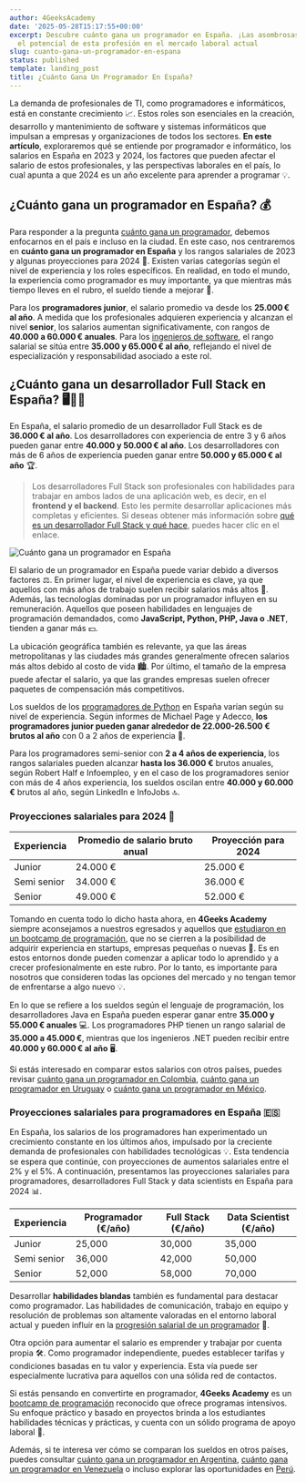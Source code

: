 ```yaml
---
author: 4GeeksAcademy
date: '2025-05-28T15:17:55+00:00'
excerpt: Descubre cuánto gana un programador en España. ¡Las asombrosas cifras revelan
  el potencial de esta profesión en el mercado laboral actual
slug: cuanto-gana-un-programador-en-espana
status: published
template: landing_post
title: ¿Cuánto Gana Un Programador En España?
---
```

La demanda de profesionales de TI, como programadores e informáticos, está en constante crecimiento 📈. Estos roles son esenciales en la creación, desarrollo y mantenimiento de software y sistemas informáticos que impulsan a empresas y organizaciones de todos los sectores. **En este artículo**, exploraremos qué se entiende por programador e informático, los salarios en España en 2023 y 2024, los factores que pueden afectar el salario de estos profesionales, y las perspectivas laborales en el país, lo cual apunta a que 2024 es un año excelente para aprender a programar 💡.

## ¿Cuánto gana un programador en España? 💰

Para responder a la pregunta [cuánto gana un programador](https://4geeksacademy.com/es/cuanto-gana-un-programador/cuanto-gana-un-programador), debemos enfocarnos en el país e incluso en la ciudad. En este caso, nos centraremos en **cuánto gana un programador en España** y los rangos salariales de 2023 y algunas proyecciones para 2024 📅. Existen varias categorías según el nivel de experiencia y los roles específicos. En realidad, en todo el mundo, la experiencia como programador es muy importante, ya que mientras más tiempo lleves en el rubro, el sueldo tiende a mejorar 🚀.

Para los **programadores junior**, el salario promedio va desde los **25.000 € al año**. A medida que los profesionales adquieren experiencia y alcanzan el nivel **senior**, los salarios aumentan significativamente, con rangos de **40.000 a 60.000 € anuales**. Para los [ingenieros de software](https://4geeksacademy.com/es/coding-bootcamps/ingenieria-de-software-programacion), el rango salarial se sitúa entre **35.000 y 65.000 € al año**, reflejando el nivel de especialización y responsabilidad asociado a este rol.

## ¿Cuánto gana un desarrollador Full Stack en España? 🖥️👨‍💻

En España, el salario promedio de un desarrollador Full Stack es de **36.000 € al año**. Los desarrolladores con experiencia de entre 3 y 6 años pueden ganar entre **40.000 y 50.000 € al año**. Los desarrolladores con más de 6 años de experiencia pueden ganar entre **50.000 y 65.000 € al año** 🏆.

> Los desarrolladores Full Stack son profesionales con habilidades para trabajar en ambos lados de una aplicación web, es decir, en el **frontend y el backend**. Esto les permite desarrollar aplicaciones más completas y eficientes. Si deseas obtener más información sobre [qué es un desarrollador Full Stack y qué hace](https://4geeksacademy.com/es/desarrollador-full-stack/desarrollador-full-stack-developer), puedes hacer clic en el enlace.

![Cuánto gana un programador en España](https://breathecode.herokuapp.com/v1/media/file/beautiful-brunette-young-woman-holding-spain-flag-euros-banknotes-smiling-laughing-hard-out-loud-because-funny-crazy-joke-2-jpg)

El salario de un programador en España puede variar debido a diversos factores ⚖️. En primer lugar, el nivel de experiencia es clave, ya que aquellos con más años de trabajo suelen recibir salarios más altos 🏅. Además, las tecnologías dominadas por un programador influyen en su remuneración. Aquellos que poseen habilidades en lenguajes de programación demandados, como **JavaScript, Python, PHP, Java o .NET**, tienden a ganar más 💵.

La ubicación geográfica también es relevante, ya que las áreas metropolitanas y las ciudades más grandes generalmente ofrecen salarios más altos debido al costo de vida 🏙️. Por último, el tamaño de la empresa puede afectar el salario, ya que las grandes empresas suelen ofrecer paquetes de compensación más competitivos.

Los sueldos de los [programadores de Python](https://4geeksacademy.com/es/aprender-a-programar/python-uno-de-los-lenguajes-de-programacion-mas-demandados) en España varían según su nivel de experiencia. Según informes de Michael Page y Adecco, **los programadores junior pueden ganar alrededor de 22.000-26.500 € brutos al año** con 0 a 2 años de experiencia 🐍.

Para los programadores semi-senior con **2 a 4 años de experiencia**, los rangos salariales pueden alcanzar **hasta los 36.000 €** brutos anuales, según Robert Half e Infoempleo, y en el caso de los programadores senior con más de 4 años experiencia, los sueldos oscilan entre **40.000 y 60.000 €** brutos al año, según LinkedIn e InfoJobs 🔝.


### Proyecciones salariales para 2024 📆

| Experiencia  | Promedio de salario bruto anual | Proyección para 2024 |
|----------|----------|----------|
| Junior        | 24.000 €  | 25.000 € |
| Semi senior   | 34.000 € | 36.000 € |
| Senior        | 49.000 € | 52.000 € |

Tomando en cuenta todo lo dicho hasta ahora, en **4Geeks Academy** siempre aconsejamos a nuestros egresados y aquellos que [estudiaron en un bootcamp de programación](https://4geeksacademy.com/es/bootcamp-de-programacion/estudiar-en-un-bootcamp-de-programacion), que no se cierren a la posibilidad de adquirir experiencia en startups, empresas pequeñas o nuevas 🚀. Es en estos entornos donde pueden comenzar a aplicar todo lo aprendido y a crecer profesionalmente en este rubro. Por lo tanto, es importante para nosotros que consideren todas las opciones del mercado y no tengan temor de enfrentarse a algo nuevo 💡.

En lo que se refiere a los sueldos según el lenguaje de programación, los desarrolladores Java en España pueden esperar ganar entre **35.000 y 55.000 € anuales** 💻. Los programadores PHP tienen un rango salarial de **35.000 a 45.000 €**, mientras que los ingenieros .NET pueden recibir entre **40.000 y 60.000 € al año** 🖥️.

Si estás interesado en comparar estos salarios con otros países, puedes revisar [cuánto gana un programador en Colombia](https://4geeksacademy.com/es/cuanto-gana-un-programador/cuanto-gana-un-programador-en-colombia), [cuánto gana un programador en Uruguay](https://4geeksacademy.com/es/cuanto-gana-un-programador/cuanto-gana-un-programador-en-uruguay) o [cuánto gana un programador en México](https://4geeksacademy.com/es/cuanto-gana-un-programador/cuanto-gana-un-programador-en-mexico).

### Proyecciones salariales para programadores en España 🇪🇸

En España, los salarios de los programadores han experimentado un crecimiento constante en los últimos años, impulsado por la creciente demanda de profesionales con habilidades tecnológicas 💡. Esta tendencia se espera que continúe, con proyecciones de aumentos salariales entre el 2% y el 5%. A continuación, presentamos las proyecciones salariales para programadores, desarrolladores Full Stack y data scientists en España para 2024 📊.

| Experiencia | Programador (€/año) | Full Stack (€/año) | Data Scientist (€/año) |
|-------------|----------------------|---------------------|-------------------------|
| Junior      | 25,000               | 30,000              | 35,000                  |
| Semi senior | 36,000               | 42,000              | 50,000                  |
| Senior      | 52,000               | 58,000              | 70,000                  |

Desarrollar **habilidades blandas** también es fundamental para destacar como programador. Las habilidades de comunicación, trabajo en equipo y resolución de problemas son altamente valoradas en el entorno laboral actual y pueden influir en la [progresión salarial de un programador](https://4geeksacademy.com/es/cuanto-gana-un-programador/ser-programador-entre-las-profesiones-con-mayor-demanda) 💼.

Otra opción para aumentar el salario es emprender y trabajar por cuenta propia 🛠️. Como programador independiente, puedes establecer tarifas y condiciones basadas en tu valor y experiencia. Esta vía puede ser especialmente lucrativa para aquellos con una sólida red de contactos.

Si estás pensando en convertirte en programador, **4Geeks Academy** es un [bootcamp de programación](https://4geeksacademy.com/es/bootcamp-de-programacion/estudiar-en-un-bootcamp-de-programacion) reconocido que ofrece programas intensivos. Su enfoque práctico y basado en proyectos brinda a los estudiantes habilidades técnicas y prácticas, y cuenta con un sólido programa de apoyo laboral 🎯.

Además, si te interesa ver cómo se comparan los sueldos en otros países, puedes consultar [cuánto gana un programador en Argentina](https://4geeksacademy.com/es/cuanto-gana-un-programador/cuanto-gana-un-programador-en-argentina), [cuánto gana un programador en Venezuela](https://4geeksacademy.com/es/cuanto-gana-un-programador/cuanto-gana-un-programador-en-venezuela) o incluso explorar las oportunidades en [Perú](https://4geeksacademy.com/es/cuanto-gana-un-programador/cuanto-gana-un-programador-en-peru).

<call-to-action button_text="Inscríbete ahora" button_link="https://4geeksacademy.com/es/coding-bootcamps/desarrollador-full-stack" background="rgba(0, 151, 205, 0.15)" title="Conviértete en Desarrollador Full Stack" text="Únete a nuestro bootcamp de Desarrollador Full Stack y forma parte de los profesionales mejor remunerados"></call-to-action>